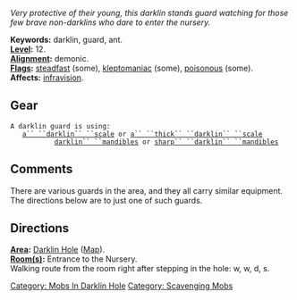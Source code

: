 *Very protective of their young, this darklin stands guard watching for
those few brave non-darklins who dare to enter the nursery.*

**Keywords:** darklin, guard, ant.  
**[Level](Level "wikilink"):** 12.  
**[Alignment](Alignment "wikilink"):** demonic.  
**[Flags](:Category:_Mob_Types "wikilink"):**
[steadfast](Sentinel_Mobs "wikilink") (some),
[kleptomaniac](:Category:_Scavenging_Mobs "wikilink") (some),
[poisonous](Biting_Mobs "wikilink") (some).  
**Affects:** [infravision](Infravision "wikilink").  

## Gear

`A darklin guard is using:`  
<worn about body>`   `[`a`` ``darklin`` ``scale`](Darklin_Scale "wikilink")` or `[`a`` ``thick`` ``darklin`` ``scale`](Thick_Darklin_Scale "wikilink")  
<wielded>`           `[`darklin`` ``mandibles`](Darklin_Mandibles "wikilink")` or `[`sharp`` ``darklin`` ``mandibles`](Sharp_Darklin_Mandibles "wikilink")

## Comments

There are various guards in the area, and they all carry similar
equipment. The directions below are to just one of such guards.

## Directions

**[Area](:Category:_Areas "wikilink"):** [Darklin
Hole](:Category:_Darklin_Hole "wikilink")
([Map](Darklin_Hole_Map "wikilink")).  
**[Room(s)](:Category:_Rooms "wikilink"):** Entrance to the Nursery.  
Walking route from the room right after stepping in the hole: w, w, d,
s.

[Category: Mobs In Darklin
Hole](Category:_Mobs_In_Darklin_Hole "wikilink") [Category: Scavenging
Mobs](Category:_Scavenging_Mobs "wikilink")
